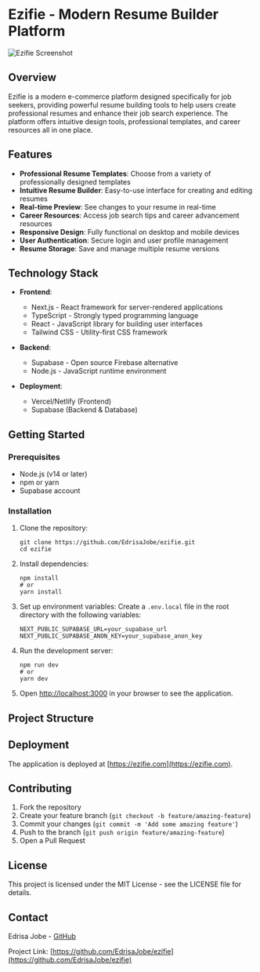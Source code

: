 # Ezifie - Modern Resume Builder Platform

![Ezifie Screenshot](https://i.postimg.cc/7659P1yQ/Screenshot-27-12-2024-02153-ezifie-com.jpg)

## Overview

Ezifie is a modern e-commerce platform designed specifically for job seekers, providing powerful resume building tools to help users create professional resumes and enhance their job search experience. The platform offers intuitive design tools, professional templates, and career resources all in one place.

## Features

- **Professional Resume Templates**: Choose from a variety of professionally designed templates
- **Intuitive Resume Builder**: Easy-to-use interface for creating and editing resumes
- **Real-time Preview**: See changes to your resume in real-time
- **Career Resources**: Access job search tips and career advancement resources
- **Responsive Design**: Fully functional on desktop and mobile devices
- **User Authentication**: Secure login and user profile management
- **Resume Storage**: Save and manage multiple resume versions

## Technology Stack

- **Frontend**:
  - Next.js - React framework for server-rendered applications
  - TypeScript - Strongly typed programming language
  - React - JavaScript library for building user interfaces
  - Tailwind CSS - Utility-first CSS framework

- **Backend**:
  - Supabase - Open source Firebase alternative
  - Node.js - JavaScript runtime environment

- **Deployment**:
  - Vercel/Netlify (Frontend)
  - Supabase (Backend & Database)

## Getting Started

### Prerequisites

- Node.js (v14 or later)
- npm or yarn
- Supabase account

### Installation

1. Clone the repository:
   ```
   git clone https://github.com/EdrisaJobe/ezifie.git
   cd ezifie
   ```

2. Install dependencies:
   ```
   npm install
   # or
   yarn install
   ```

3. Set up environment variables:
   Create a `.env.local` file in the root directory with the following variables:
   ```
   NEXT_PUBLIC_SUPABASE_URL=your_supabase_url
   NEXT_PUBLIC_SUPABASE_ANON_KEY=your_supabase_anon_key
   ```

4. Run the development server:
   ```
   npm run dev
   # or
   yarn dev
   ```

5. Open [http://localhost:3000](http://localhost:3000) in your browser to see the application.

## Project Structure

## Deployment

The application is deployed at [https://ezifie.com](https://ezifie.com).

## Contributing

1. Fork the repository
2. Create your feature branch (`git checkout -b feature/amazing-feature`)
3. Commit your changes (`git commit -m 'Add some amazing feature'`)
4. Push to the branch (`git push origin feature/amazing-feature`)
5. Open a Pull Request

## License

This project is licensed under the MIT License - see the LICENSE file for details.

## Contact

Edrisa Jobe - [GitHub](https://github.com/EdrisaJobe)

Project Link: [https://github.com/EdrisaJobe/ezifie](https://github.com/EdrisaJobe/ezifie)
